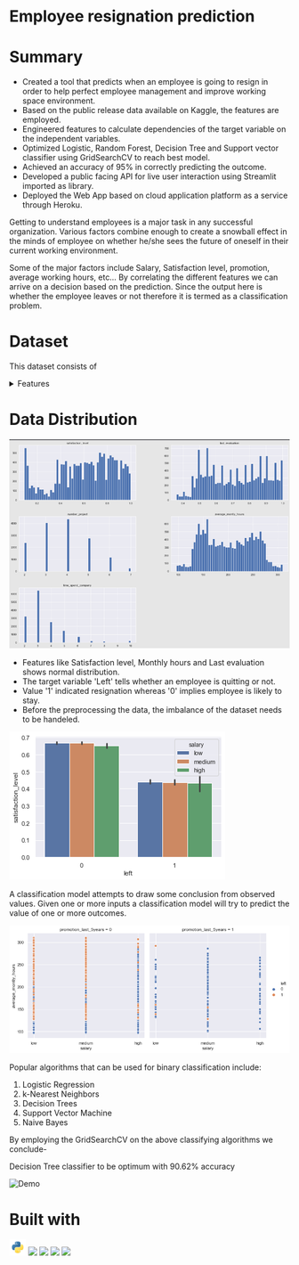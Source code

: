 # Employee resignation prediction

# Summary
* Created a tool that predicts when an employee is going to resign in order to help perfect employee management and improve working space environment.
* Based on the public release data available on Kaggle, the features are employed.
* Engineered features to calculate dependencies of the target variable on the independent variables.
* Optimized Logistic, Random Forest, Decision Tree and Support vector classifier using GridSearchCV to reach best model.
* Achieved an accuracy of 95% in correctly predicting the outcome.
* Developed a public facing API for live user interaction using Streamlit imported as library.
* Deployed the Web App based on cloud application platform as a service through Heroku.


Getting to understand employees is a major task in any successful organization. Various factors combine enough to create a snowball effect in the minds of employee on whether he/she sees the future of oneself in their current working environment.

Some of the major factors include Salary, Satisfaction level, promotion, average working hours, etc… By correlating the different features we can arrive on a decision based on the prediction. Since the output here is whether the employee leaves or not therefore it is termed as a classification problem.


# Dataset

This dataset consists of <details>
  <summary>Features
</summary>


- Satisfaction Level
- Last Evaluation
- Number of Projects
- Average Monthly hours of work
- Time in the company
- Work_accidentleft
- Promotion in last 5 years
- Department
- Salary range
</details>

# Data Distribution

![](visuals/dist_feature.png)

* Features like Satisfaction level, Monthly hours and Last evaluation shows normal distribution.
* The target variable 'Left' tells whether an employee is quitting or not.
* Value '1' indicated resignation whereas '0' implies employee is likely to stay.
* Before the preprocessing the data, the imbalance of the dataset needs to be handeled.


![](visuals/feature-impact.png)

A classification model attempts to draw some conclusion from observed values. Given one or more inputs a classification model will try to predict the value of one or more outcomes.

![](visuals/dynamic-relationship.png)

Popular algorithms that can be used for binary classification include:

1. Logistic Regression
2. k-Nearest Neighbors
3. Decision Trees
4. Support Vector Machine
5. Naive Bayes

By employing the GridSearchCV on the above classifying algorithms we conclude-

Decision Tree classifier to be optimum with 90.62% accuracy

![Demo](visuals/employee-demo.gif)

# Built with
<code><img height="30" src="https://raw.githubusercontent.com/github/explore/80688e429a7d4ef2fca1e82350fe8e3517d3494d/topics/python/python.png"></code>
<code><img height="30" src="https://raw.githubusercontent.com/numpy/numpy/7e7f4adab814b223f7f917369a72757cd28b10cb/branding/icons/numpylogo.svg"></code>
<code><img height="30" src="https://raw.githubusercontent.com/pandas-dev/pandas/761bceb77d44aa63b71dda43ca46e8fd4b9d7422/web/pandas/static/img/pandas.svg"></code>
<code><img height="30" src="https://matplotlib.org/_static/logo2.svg"></code>
<code><img height="30" src="https://upload.wikimedia.org/wikipedia/commons/thumb/0/05/Scikit_learn_logo_small.svg/1280px-Scikit_learn_logo_small.svg.png"></code>
